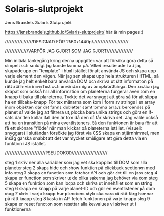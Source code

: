 # Solaris-slutprojekt

Jens Brandels Solaris Slutprojekt

https://jensbrandels.github.io/Solaris-slutprojekt/ här är min pages :)

//////////////////DESIGNAD FÖR 2560x1440p////////////////////////


///////////////VARFÖR JAG GJORT SOM JAG GJORT/////////////////

Min initiala tankegång kring denna uppgiften var att försöka göra detta så simpelt och smidigt jag kunde komma på. Vilket resulterade i att jag skapade upp en "template" i html istället för att använda JS och skapa upp varje element den vägen. 
När jag sen skapat upp hela strukturen i HTML, så kunde jag helt enkelt bara använda DOM och skriva ut rätt information på rätt ställe via innerText och använda mig av templateStrings. 
Den section jag skapat som också har all information om planeterna fungerar även som en knapp tillbaka till planeterna. Tyckte det var snyggt att göra så för att slippa ha en tillbaka-knapp.
För tex månarna som kom i form av strings i en array inom objekten där det fanns dubletter samt tomma arrays beroendes på planet så valde jag att filtrera ut, plocka bara unika strings och göra en if-sats där den kollar ifall den är tom då den då får skriva det.
Jag valde också att ha en transition på mina eventlisteners. Så den funktionen är bara för att få ett skönare "flöde" när man klickar på planeterna istället. (visuellt snyggare)
I slutändan försökte jag först via CSS skapa en stjärnhimmel, men insåg ganska snabbt att det var mycket smidigare att göra detta via en funktion i JS istället. 


//////////////////////////PSEUDOKOD///////////////////////


steg 1 skriv ner alla variabler som jag vet ska kopplas till DOM som alla planeter
steg 2 skapa hide och show funktion på clickback sectionen med info
steg 3 skapa en function som fetchar API och gör det till en json
steg 4 skapa en function som skriver ut de olika sakerna jag behöver via dom
steg 5 skapa en funktion som kan loopa och skriva ut innehållet som en string
steg 6 skapa en knapp på varje planet-ID och gör en eventlistener på dom
steg 7 skriv i varje knapp hur planetens style ska vara så rätt färg hamnar på rätt knapp
steg 8 kasta in API fetch funktionen på varje knapp
steg 9 skapa en reset function som resettar alla keyvalues vi skriver ut i funktionerna


